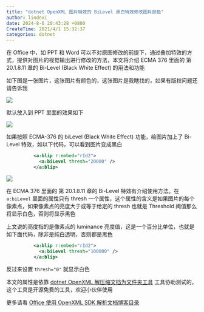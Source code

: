 ```yaml
---
title: "dotnet OpenXML 图片特效的 BiLevel 黑白特效修改图片颜色"
author: lindexi
date: 2024-8-6 20:43:28 +0800
CreateTime: 2021/4/1 15:32:37
categories: dotnet
---
```


在 Office 中，如 PPT 和 Word 可以不对原图修改的前提下，通过叠加特效的方式，提供对图片的视觉输出进行修改的方法，本文将介绍 ECMA 376 里面的 第 20.1.8.11 章的 Bi-Level (Black White Effect) 的用法和功能

<!--more-->


<!-- CreateTime:2021/4/1 15:32:37 -->

<!-- 发布 -->

如下图是一张图片，这张图片有颜色的，这张图片是我瞎找的，如果有版权问题还请告诉我

<!-- ![](image/dotnet OpenXML 图片的 Color Change Effect 特效修改图片颜色/dotnet OpenXML 图片的 Color Change Effect 特效修改图片颜色0.png) -->

![](http://cdn.lindexi.site/lindexi%2F2021411457348467.jpg)

默认放入到 PPT 里面的效果如下

<!-- ![](image/dotnet OpenXML 图片的 Color Change Effect 特效修改图片颜色/dotnet OpenXML 图片的 Color Change Effect 特效修改图片颜色1.png) -->

![](http://cdn.lindexi.site/lindexi%2F2021411458198277.jpg)

如果按照 ECMA-376 的 biLevel (Black White Effect) 功能，给图片加上了 Bi-Level 特效，如以下代码，可以看到图片变成黑白

```xml
          <a:blip r:embed="rId2">
            <a:biLevel thresh="20000" />
          </a:blip>
```

<!-- ![](image/dotnet OpenXML 图片特效的 BiLevel 黑白特效修改图片颜色/dotnet OpenXML 图片特效的 BiLevel 黑白特效修改图片颜色0.png) -->

![](http://cdn.lindexi.site/lindexi%2F2021411532473478.jpg)

在 ECMA 376 里面的 第 20.1.8.11 章的 Bi-Level 特效有介绍使用方法。在 `a:biLevel` 里面的属性只有 thresh 一个属性，这个属性的含义是如果图片的每个像素点，如果像素点的亮度大于或等于给定的 thresh 也就是 Threshold 阈值那么将显示白色，否则将显示黑色

上文说的亮度指的是像素点的 luminance 亮度值，这是一个百分比单位，也就是如下面代码，除非是纯白透明，否则都是黑色

```xml
          <a:blip r:embed="rId2">
            <a:biLevel thresh="100000" />
          </a:blip>
```

反过来设置 `thresh="0"` 就显示白色

本文的属性是依靠 [dotnet OpenXML 解压缩文档为文件夹工具](https://blog.lindexi.com/post/dotnet-OpenXML-%E8%A7%A3%E5%8E%8B%E7%BC%A9%E6%96%87%E6%A1%A3%E4%B8%BA%E6%96%87%E4%BB%B6%E5%A4%B9%E5%B7%A5%E5%85%B7.html ) 工具协助测试的，这个工具是开源免费的工具，欢迎小伙伴使用

更多请看 [Office 使用 OpenXML SDK 解析文档博客目录](https://blog.lindexi.com/post/Office-%E4%BD%BF%E7%94%A8-OpenXML-SDK-%E8%A7%A3%E6%9E%90%E6%96%87%E6%A1%A3%E5%8D%9A%E5%AE%A2%E7%9B%AE%E5%BD%95.html )

